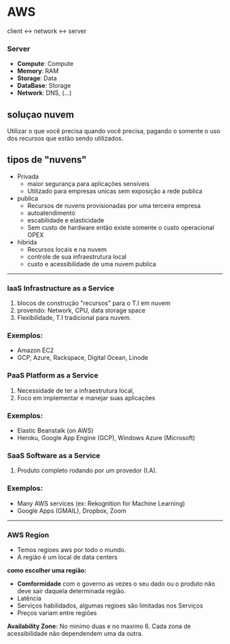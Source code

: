 # AWS 

client <-> network <-> server

### Server 
- **Compute**: Compute 
- **Memory**: RAM 
- **Storage**: Data 
- **DataBase**: Storage 
- **Network**: DNS, (...) 

## soluçao nuvem
Utilizar o que você precisa quando você precisa, pagando o somente o uso dos recursos que estão sendo utilizados.

## tipos de "nuvens"
- Privada
    - maior segurança para aplicações sensíveis  
    - Utilizado para empresas unicas sem exposição a rede publica
- publica
    - Recursos de nuvens provisionadas por uma terceira empresa
    - autoatendimento
    - escabilidade e elasticidade 
    - Sem custo de hardware então existe somente o custo operacional OPEX
- hibrida
    - Recursos locais e na nuvem
    - controle de sua infraestrutura local
    - custo e acessibilidade de uma nuvem publica

___

### **IaaS** Infrastructure as a Service

1. blocos de construção "recursos" para o T.I em nuvem
2. provendo: Network, CPU, data storage space
3. Flexibilidade, T.I tradicional para nuvem.

### Exemplos:
- Amazon EC2
- GCP, Azure, Rackspace, Digital Ocean, Linode

### **PaaS** Platform as a Service

1. Necessidade de ter a infraestrutura local,
2. Foco em implementar e manejar suas aplicações

### Exemplos:
- Elastic Beanstalk (on AWS)
- Heroku, Google App Engine (GCP), Windows Azure (Microsoft)

### **SaaS** Software as a Service
1. Produto completo rodando por um provedor (I.A).


### Exemplos:
- Many AWS services (ex: Rekognition for Machine Learning)
- Google Apps (GMAIL), Dropbox, Zoom

____
### **AWS Region**
- Temos regioes aws por todo o mundo.
- A região é um local de data centers

__como escolher uma região:__
- **Comformidade** com o governo as vezes o seu dado ou o produto não deve sair daquela determinada região.
- Latência
- Serviços habilidados, algumas regioes são limitadas nos Serviços
- Preços variam entre regiões

__Availability Zone:__
No minimo duas e no maximo 6.
Cada zona de acessibilidade não dependendem uma da outra.